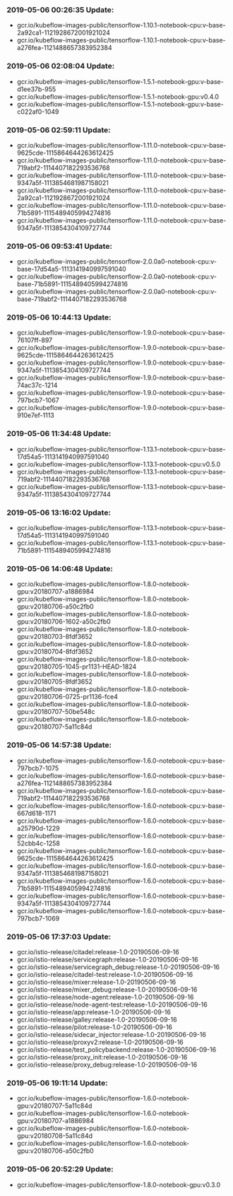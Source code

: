 ### 2019-05-06 00:26:35 Update:

- gcr.io/kubeflow-images-public/tensorflow-1.10.1-notebook-cpu:v-base-2a92ca1-1121928672001921024
- gcr.io/kubeflow-images-public/tensorflow-1.10.1-notebook-cpu:v-base-a276fea-1121488657383952384
### 2019-05-06 02:08:04 Update:

- gcr.io/kubeflow-images-public/tensorflow-1.5.1-notebook-gpu:v-base-d1ee37b-955
- gcr.io/kubeflow-images-public/tensorflow-1.5.1-notebook-gpu:v0.4.0
- gcr.io/kubeflow-images-public/tensorflow-1.5.1-notebook-gpu:v-base-c022af0-1049
### 2019-05-06 02:59:11 Update:

- gcr.io/kubeflow-images-public/tensorflow-1.11.0-notebook-cpu:v-base-9625cde-1115864644263612425
- gcr.io/kubeflow-images-public/tensorflow-1.11.0-notebook-cpu:v-base-719abf2-1114407182293536768
- gcr.io/kubeflow-images-public/tensorflow-1.11.0-notebook-cpu:v-base-9347a5f-1113854681987158021
- gcr.io/kubeflow-images-public/tensorflow-1.11.0-notebook-cpu:v-base-2a92ca1-1121928672001921024
- gcr.io/kubeflow-images-public/tensorflow-1.11.0-notebook-cpu:v-base-71b5891-1115489405994274816
- gcr.io/kubeflow-images-public/tensorflow-1.11.0-notebook-cpu:v-base-9347a5f-1113854304109727744
### 2019-05-06 09:53:41 Update:

- gcr.io/kubeflow-images-public/tensorflow-2.0.0a0-notebook-cpu:v-base-17d54a5-1113141940997591040
- gcr.io/kubeflow-images-public/tensorflow-2.0.0a0-notebook-cpu:v-base-71b5891-1115489405994274816
- gcr.io/kubeflow-images-public/tensorflow-2.0.0a0-notebook-cpu:v-base-719abf2-1114407182293536768
### 2019-05-06 10:44:13 Update:

- gcr.io/kubeflow-images-public/tensorflow-1.9.0-notebook-cpu:v-base-76107ff-897
- gcr.io/kubeflow-images-public/tensorflow-1.9.0-notebook-cpu:v-base-9625cde-1115864644263612425
- gcr.io/kubeflow-images-public/tensorflow-1.9.0-notebook-cpu:v-base-9347a5f-1113854304109727744
- gcr.io/kubeflow-images-public/tensorflow-1.9.0-notebook-cpu:v-base-74ac37c-1214
- gcr.io/kubeflow-images-public/tensorflow-1.9.0-notebook-cpu:v-base-797bcb7-1067
- gcr.io/kubeflow-images-public/tensorflow-1.9.0-notebook-cpu:v-base-910e7ef-1113
### 2019-05-06 11:34:48 Update:

- gcr.io/kubeflow-images-public/tensorflow-1.13.1-notebook-cpu:v-base-17d54a5-1113141940997591040
- gcr.io/kubeflow-images-public/tensorflow-1.13.1-notebook-cpu:v0.5.0
- gcr.io/kubeflow-images-public/tensorflow-1.13.1-notebook-cpu:v-base-719abf2-1114407182293536768
- gcr.io/kubeflow-images-public/tensorflow-1.13.1-notebook-cpu:v-base-9347a5f-1113854304109727744
### 2019-05-06 13:16:02 Update:

- gcr.io/kubeflow-images-public/tensorflow-1.13.1-notebook-cpu:v-base-17d54a5-1113141940997591040
- gcr.io/kubeflow-images-public/tensorflow-1.13.1-notebook-cpu:v-base-71b5891-1115489405994274816
### 2019-05-06 14:06:48 Update:

- gcr.io/kubeflow-images-public/tensorflow-1.8.0-notebook-gpu:v20180707-a1886984
- gcr.io/kubeflow-images-public/tensorflow-1.8.0-notebook-gpu:v20180706-a50c2fb0
- gcr.io/kubeflow-images-public/tensorflow-1.8.0-notebook-gpu:v20180706-1602-a50c2fb0
- gcr.io/kubeflow-images-public/tensorflow-1.8.0-notebook-gpu:v20180703-8fdf3652
- gcr.io/kubeflow-images-public/tensorflow-1.8.0-notebook-gpu:v20180704-8fdf3652
- gcr.io/kubeflow-images-public/tensorflow-1.8.0-notebook-gpu:v20180705-1045-pr1131-HEAD-1824
- gcr.io/kubeflow-images-public/tensorflow-1.8.0-notebook-gpu:v20180705-8fdf3652
- gcr.io/kubeflow-images-public/tensorflow-1.8.0-notebook-gpu:v20180706-0725-pr1136-fce4
- gcr.io/kubeflow-images-public/tensorflow-1.8.0-notebook-gpu:v20180707-50be548c
- gcr.io/kubeflow-images-public/tensorflow-1.8.0-notebook-gpu:v20180707-5a11c84d
### 2019-05-06 14:57:38 Update:

- gcr.io/kubeflow-images-public/tensorflow-1.6.0-notebook-cpu:v-base-797bcb7-1075
- gcr.io/kubeflow-images-public/tensorflow-1.6.0-notebook-cpu:v-base-a276fea-1121488657383952384
- gcr.io/kubeflow-images-public/tensorflow-1.6.0-notebook-cpu:v-base-719abf2-1114407182293536768
- gcr.io/kubeflow-images-public/tensorflow-1.6.0-notebook-cpu:v-base-667d618-1171
- gcr.io/kubeflow-images-public/tensorflow-1.6.0-notebook-cpu:v-base-a25790d-1229
- gcr.io/kubeflow-images-public/tensorflow-1.6.0-notebook-cpu:v-base-52cbb4c-1258
- gcr.io/kubeflow-images-public/tensorflow-1.6.0-notebook-cpu:v-base-9625cde-1115864644263612425
- gcr.io/kubeflow-images-public/tensorflow-1.6.0-notebook-cpu:v-base-9347a5f-1113854681987158021
- gcr.io/kubeflow-images-public/tensorflow-1.6.0-notebook-cpu:v-base-71b5891-1115489405994274816
- gcr.io/kubeflow-images-public/tensorflow-1.6.0-notebook-cpu:v-base-9347a5f-1113854304109727744
- gcr.io/kubeflow-images-public/tensorflow-1.6.0-notebook-cpu:v-base-797bcb7-1069
### 2019-05-06 17:37:03 Update:

- gcr.io/istio-release/citadel:release-1.0-20190506-09-16
- gcr.io/istio-release/servicegraph:release-1.0-20190506-09-16
- gcr.io/istio-release/servicegraph_debug:release-1.0-20190506-09-16
- gcr.io/istio-release/citadel-test:release-1.0-20190506-09-16
- gcr.io/istio-release/mixer:release-1.0-20190506-09-16
- gcr.io/istio-release/mixer_debug:release-1.0-20190506-09-16
- gcr.io/istio-release/node-agent:release-1.0-20190506-09-16
- gcr.io/istio-release/node-agent-test:release-1.0-20190506-09-16
- gcr.io/istio-release/app:release-1.0-20190506-09-16
- gcr.io/istio-release/galley:release-1.0-20190506-09-16
- gcr.io/istio-release/pilot:release-1.0-20190506-09-16
- gcr.io/istio-release/sidecar_injector:release-1.0-20190506-09-16
- gcr.io/istio-release/proxyv2:release-1.0-20190506-09-16
- gcr.io/istio-release/test_policybackend:release-1.0-20190506-09-16
- gcr.io/istio-release/proxy_init:release-1.0-20190506-09-16
- gcr.io/istio-release/proxy_debug:release-1.0-20190506-09-16
### 2019-05-06 19:11:14 Update:

- gcr.io/kubeflow-images-public/tensorflow-1.6.0-notebook-gpu:v20180707-5a11c84d
- gcr.io/kubeflow-images-public/tensorflow-1.6.0-notebook-gpu:v20180707-a1886984
- gcr.io/kubeflow-images-public/tensorflow-1.6.0-notebook-gpu:v20180708-5a11c84d
- gcr.io/kubeflow-images-public/tensorflow-1.6.0-notebook-gpu:v20180706-a50c2fb0
### 2019-05-06 20:52:29 Update:

- gcr.io/kubeflow-images-public/tensorflow-1.8.0-notebook-gpu:v0.3.0
